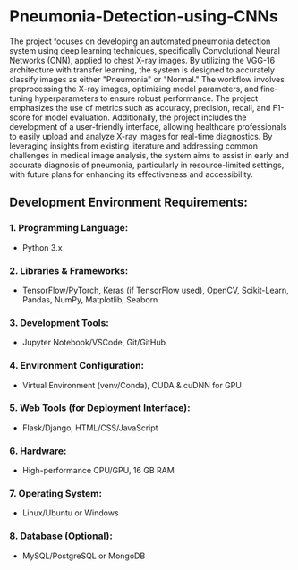 # Pneumonia-Detection-using-CNNs
The project focuses on developing an automated pneumonia detection system using deep learning techniques, specifically Convolutional Neural Networks (CNN), applied to chest X-ray images. By utilizing the VGG-16 architecture with transfer learning, the system is designed to accurately classify images as either "Pneumonia" or "Normal." The workflow involves preprocessing the X-ray images, optimizing model parameters, and fine-tuning hyperparameters to ensure robust performance. The project emphasizes the use of metrics such as accuracy, precision, recall, and F1-score for model evaluation. Additionally, the project includes the development of a user-friendly interface, allowing healthcare professionals to easily upload and analyze X-ray images for real-time diagnostics. By leveraging insights from existing literature and addressing common challenges in medical image analysis, the system aims to assist in early and accurate diagnosis of pneumonia, particularly in resource-limited settings, with future plans for enhancing its effectiveness and accessibility.

## Development Environment Requirements:
### 1. Programming Language:
   - Python 3.x
### 2. Libraries & Frameworks:
   - TensorFlow/PyTorch, Keras (if TensorFlow used), OpenCV, Scikit-Learn, Pandas, NumPy, Matplotlib, Seaborn
### 3. Development Tools:
   - Jupyter Notebook/VSCode, Git/GitHub
### 4. Environment Configuration:
   - Virtual Environment (venv/Conda), CUDA & cuDNN for GPU
### 5. Web Tools (for Deployment Interface):
   - Flask/Django, HTML/CSS/JavaScript
### 6. Hardware:
   - High-performance CPU/GPU, 16 GB RAM
### 7. Operating System:
   - Linux/Ubuntu or Windows
### 8. Database (Optional):
   - MySQL/PostgreSQL or MongoDB


